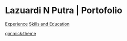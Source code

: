 # Lazuardi N Putra | Portofolio

[Experience](work-experience.md)
[Skills and Education](skills.md)

<!--[gimmick:theme](journal)-->
[gimmick:theme](bootstrap)
<!--[gimmick:theme](cyborg)-->
<!--[gimmick:ForkMeOnGitHub (position: 'right', color: 'darkblue') ](https://github.com/laznp/wiki)-->
